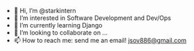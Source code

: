 - 👋 Hi, I’m @starkintern
- 👀 I’m interested in Software Development and Dev/Ops
- 🌱 I’m currently learning Django
- 💞️ I’m looking to collaborate on ...
- 📫 How to reach me: send me an email! jsov886@gmail.com

<!---
starkintern/starkintern is a ✨ special ✨ repository because its `README.md` (this file) appears on your GitHub profile.
You can click the Preview link to take a look at your changes.
--->
